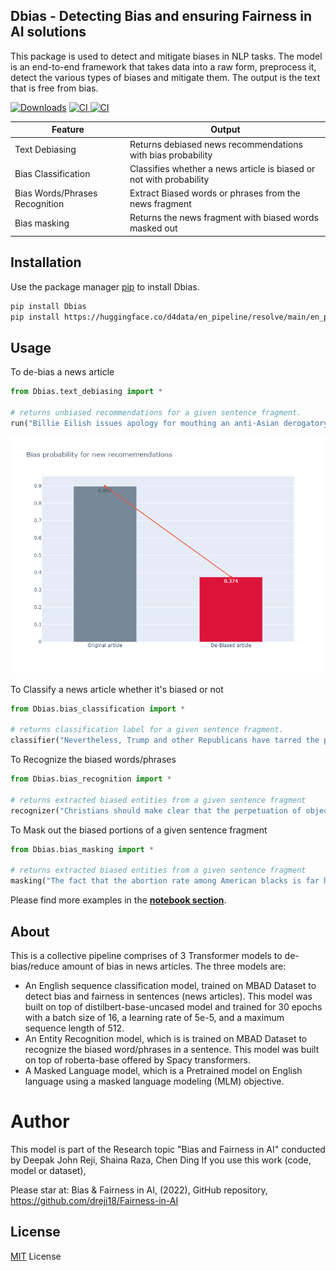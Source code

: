 ## Dbias - Detecting Bias and ensuring Fairness in AI solutions

This package is used to detect and mitigate biases in NLP tasks. The model is an end-to-end framework that takes data into a raw form, preprocess it, detect the various types of biases and mitigate them. The output is the text that is free from bias.

[![Downloads](https://static.pepy.tech/personalized-badge/dbias?period=total&units=international_system&left_color=grey&right_color=green&left_text=Downloads)](https://pepy.tech/project/dbias)
<a href="https://pypi.org/project/Dbias/">
    <img alt="CI" src="https://img.shields.io/badge/pypi-v0.1.3-orange">
</a>
<a href="https://youtu.be/Kb-cldoTMeM">
    <img alt="CI" src="https://img.shields.io/badge/Tutorial-Dbias-red">
</a>

| Feature  | Output  |
|---|---|
| Text Debiasing  | Returns debiased news recommendations with bias probability |
| Bias Classification | Classifies whether a news article is biased or not with probability |
| Bias Words/Phrases Recognition | Extract Biased words or phrases from the news fragment |
| Bias masking  | Returns the news fragment with biased words masked out |

## Installation

Use the package manager [pip](https://pip.pypa.io/en/stable/) to install Dbias.

```bash
pip install Dbias
pip install https://huggingface.co/d4data/en_pipeline/resolve/main/en_pipeline-any-py3-none-any.whl
```

## Usage

To de-bias a news article
```python
from Dbias.text_debiasing import * 

# returns unbiased recommendations for a given sentence fragment.
run("Billie Eilish issues apology for mouthing an anti-Asian derogatory term in a resurfaced video.", show_plot = True)
```
<img src="plots/bias probability plot.png" alt="drawing" />

To Classify a news article whether it's biased or not
```python
from Dbias.bias_classification import *

# returns classification label for a given sentence fragment.
classifier("Nevertheless, Trump and other Republicans have tarred the protests as havens for terrorists intent on destroying property.")
```

To Recognize the biased words/phrases
```python
from Dbias.bias_recognition import *

# returns extracted biased entities from a given sentence fragment
recognizer("Christians should make clear that the perpetuation of objectionable vaccines and the lack of alternatives is a kind of coercion.")
```

To Mask out the biased portions of a given sentence fragment
```python
from Dbias.bias_masking import *

# returns extracted biased entities from a given sentence fragment
masking("The fact that the abortion rate among American blacks is far higher than the rate for whites is routinely chronicled and mourned.")
```

Please find more examples in the [**notebook section**](https://github.com/dreji18/Fairness-in-AI/tree/main/example%20notebooks).

## About
This is a collective pipeline comprises of 3 Transformer models to de-bias/reduce amount of bias in news articles. The three models are:
- An English sequence classification model, trained on MBAD Dataset to detect bias and fairness in sentences (news articles). This model was built on top of distilbert-base-uncased model and trained for 30 epochs with a batch size of 16, a learning rate of 5e-5, and a maximum sequence length of 512.
- An Entity Recognition model, which is is trained on MBAD Dataset to recognize the biased word/phrases in a sentence. This model was built on top of roberta-base offered by Spacy transformers.
- A Masked Language model, which is a Pretrained model on English language using a masked language modeling (MLM) objective.

# Author
This model is part of the Research topic "Bias and Fairness in AI" conducted by Deepak John Reji, Shaina Raza, Chen Ding If you use this work (code, model or dataset), 

Please star at:
Bias & Fairness in AI, (2022), GitHub repository, https://github.com/dreji18/Fairness-in-AI

## License
[MIT](https://choosealicense.com/licenses/mit/) License
